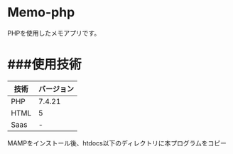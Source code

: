 # Memo-php

PHPを使用したメモアプリです。

###使用技術
=======================
| 技術             | バージョン |     
| ---------------- | ---------- | 
| PHP              | 7.4.21     |     
| HTML             | 5          |     
| Saas             | -      | 

MAMPをインストール後、htdocs以下のディレクトリに本プログラムをコピー

